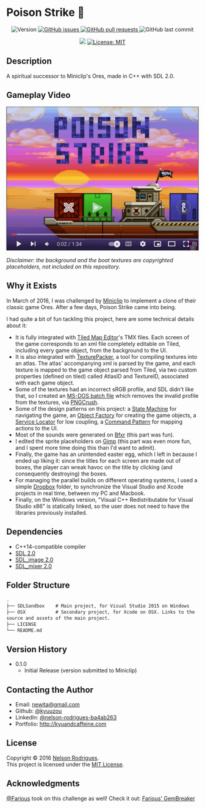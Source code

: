 # Poison Strike 🚁
<p align="center">
  <img alt="Version" src="https://img.shields.io/github/v/tag/kyuuzou/poison-strike?label=version" />
  <a href="https://github.com/kyuuzou/poison-strike/issues" target="_blank">
     <img alt="GitHub issues" src ="https://img.shields.io/github/issues-raw/kyuuzou/poison-strike" />
  </a>

  <a href="https://github.com/kyuuzou/poison-strike/pulls" target="_blank">
   <img alt="GitHub pull requests" src ="https://img.shields.io/github/issues-pr-raw/kyuuzou/poison-strike" />
  </a>
  
  <img alt="GitHub last commit" src ="https://img.shields.io/github/last-commit/kyuuzou/poison-strike" />
</p>
<p align="center">
  <a href="https://www.codacy.com/gh/kyuuzou/poison-strike/dashboard?utm_source=github.com&amp;utm_medium=referral&amp;utm_content=kyuuzou/poison-strike&amp;utm_campaign=Badge_Grade" target="_blank"><img src="https://app.codacy.com/project/badge/Grade/d2c5f4c88f2a46218ccf465d528fb76b"/></a>
  <a href="https://github.com/kyuuzou/poison-strike/blob/master/LICENSE" target="_blank">
    <img alt="License: MIT" src="https://img.shields.io/badge/License-MIT-blue.svg" />
  </a>

</p>

## Description
A spiritual successor to Miniclip's Ores, made in C++ with SDL 2.0.

## Gameplay Video

[![Gameplay Video](https://github.com/kyuuzou/poison-strike/blob/master/thumbnail.png)](https://www.youtube.com/watch?v=J1tMeTlPNzU "Gameplay Video")

*Disclaimer: the background and the boat textures are copyrighted placeholders, not included on this repository.*

## Why it Exists

In March of 2016, I was challenged by <a href="https://www.miniclip.com/" target="_blank">Miniclip</a> to implement a clone of their classic game Ores. After a few days, Poison Strike came into being.

I had quite a bit of fun tackling this project, here are some technical details about it:
- It is fully integrated with <a href="https://www.mapeditor.org/" target="_blank">Tiled Map Editor</a>'s TMX files. Each screen of the game corresponds to an xml file completely editable on Tiled, including every game object, from the background to the UI.
- It is also integrated with <a href="https://www.codeandweb.com/texturepacker" target="_blank">TexturePacker</a>, a tool for compiling textures into an atlas. The atlas' accompanying xml is parsed by the game, and each texture is mapped to the game object parsed from Tiled, via two custom properties (defined on tiled) called AtlasID and TextureID, associated with each game object.
- Some of the textures had an incorrect sRGB profile, and SDL didn't like that, so I created an [MS-DOS batch file](https://github.com/kyuuzou/poison-strike/blob/master/SDLSandbox/SDLSandbox/Tools/PNGCrush/run.bat) which removes the invalid profile from the textures, via <a href="https://pmt.sourceforge.io/pngcrush/" target="_blank">PNGCrush</a>.
- Some of the design patterns on this project: a <a href="https://refactoring.guru/design-patterns/state" target="_blank">State Machine</a> for navigating the game, an <a href="https://refactoring.guru/design-patterns/factory-method" target="_blank">Object Factory</a> for creating the game objects, a <a href="https://gameprogrammingpatterns.com/service-locator.html" target="_blank">Service Locator</a> for low coupling, a <a href="https://refactoring.guru/design-patterns/command" target="_blank">Command Pattern</a> for mapping actions to the UI.
- Most of the sounds were generated on <a href="https://www.bfxr.net/" target="_blank">Bfxr</a> (this part was fun).
- I edited the sprite placeholders on <a href="https://www.gimp.org/" target="_blank">Gimp</a> (this part was even more fun, and I spent more time doing this than I'd want to admit).
- Finally, the game has an unintended easter egg, which I left in because I ended up liking it: since the titles for each screen are made out of boxes, the player can wreak havoc on the title by clicking (and consequently destroying) the boxes.
- For managing the parallel builds on different operating systems, I used a simple <a href="https://www.dropbox.com/" target="_blank">Dropbox</a> folder, to synchronize the Visual Studio and Xcode projects in real time, between my PC and Macbook.
- Finally, on the Windows version, "Visual C++ Redistributable for Visual Studio x86" is statically linked, so the user does not need to have the libraries previously installed.


## Dependencies

- C++14-compatible compiler
- [SDL 2.0](https://www.libsdl.org/download-2.0.php)
- [SDL_image 2.0](https://www.libsdl.org/projects/SDL_image/)
- [SDL_mixer 2.0](https://www.libsdl.org/projects/SDL_mixer/)

## Folder Structure

```
.
├── SDLSandbox    # Main project, for Visual Studio 2015 on Windows
├── OSX           # Secondary project, for Xcode on OSX. Links to the source and assets of the main project.
├── LICENSE
└── README.md
```

## Version History

* 0.1.0
    * Initial Release (version submitted to Miniclip)


## Contacting the Author

* Email: newita@gmail.com
* Github: [@kyuuzou](https://github.com/kyuuzou)
* LinkedIn: [@nelson-rodrigues-ba4ab263](https://linkedin.com/in/nelson-rodrigues-ba4ab263)
* Portfolio: http://kyuandcaffeine.com

## License

Copyright © 2016 [Nelson Rodrigues](https://github.com/kyuuzou).<br />
This project is licensed under the [MIT License](https://opensource.org/licenses/MIT).

## Acknowledgments
[@Farious](https://github.com/Farious) took on this challenge as well! Check it out: [Farious' GemBreaker](https://github.com/Farious/GemBreaker)
  